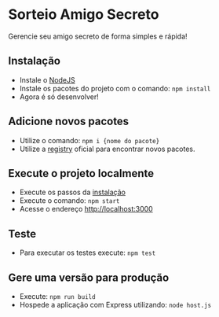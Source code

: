 # Sorteio Amigo Secreto

Gerencie seu amigo secreto de forma simples e rápida!

## Instalação

- Instale o [NodeJS](https://nodejs.org/en/)
- Instale os pacotes do projeto com o comando: `npm install`
- Agora é só desenvolver!

## Adicione novos pacotes

- Utilize o comando: `npm i {nome do pacote}`
- Utilize a [registry](https://www.npmjs.com/) oficial para encontrar novos pacotes.

## Execute o projeto localmente

- Execute os passos da [instalação](#Instalação)
- Execute o comando: `npm start`
- Acesse o endereço [http://localhost:3000](http://localhost:3000)

## Teste

- Para executar os testes execute: `npm test`

## Gere uma versão para produção

- Execute: `npm run build`
- Hospede a aplicação com Express utilizando: `node host.js`
